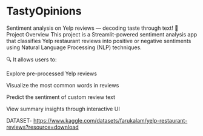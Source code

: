 # TastyOpinions
Sentiment analysis on Yelp reviews — decoding taste through text!
📌 Project Overview
This project is a Streamlit-powered sentiment analysis app that classifies Yelp restaurant reviews into positive or negative sentiments using Natural Language Processing (NLP) techniques.

🔍 It allows users to:

Explore pre-processed Yelp reviews

Visualize the most common words in reviews

Predict the sentiment of custom review text

View summary insights through interactive UI

DATASET- https://www.kaggle.com/datasets/farukalam/yelp-restaurant-reviews?resource=download
